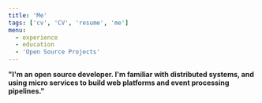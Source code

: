 ```yaml
---
title: 'Me'
tags: ['cv', 'CV', 'resume', 'me']
menu:
  - experience
  - education
  - 'Open Source Projects'
---
```


**"**I'm an open source developer. I'm familiar with distributed systems, and
using micro services to build web platforms and event processing pipelines.**"**
